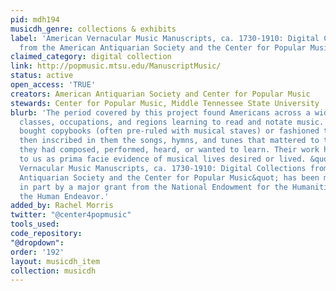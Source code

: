 ```yaml
---
pid: mdh194
musicdh_genre: collections & exhibits
label: 'American Vernacular Music Manuscripts, ca. 1730-1910: Digital Collections
  from the American Antiquarian Society and the Center for Popular Music'
claimed_category: digital collection
link: http://popmusic.mtsu.edu/ManuscriptMusic/
status: active
open_access: 'TRUE'
creators: American Antiquarian Society and Center for Popular Music
stewards: Center for Popular Music, Middle Tennessee State University
blurb: 'The period covered by this project found Americans across a wide range of
  classes, occupations, and regions learning to read and notate music. Ordinary citizens
  bought copybooks (often pre-ruled with musical staves) or fashioned their own and
  then inscribed in them the songs, hymns, and tunes that mattered to them, music
  they had composed, performed, heard, or wanted to learn. Their work has come down
  to us as prima facie evidence of musical lives desired or lived. &quot;American
  Vernacular Music Manuscripts, ca. 1730-1910: Digital Collections from the American
  Antiquarian Society and the Center for Popular Music&quot; has been made possible
  in part by a major grant from the National Endowment for the Humanities: Exploring
  the Human Endeavor.'
added_by: Rachel Morris
twitter: "@center4popmusic"
tools_used: 
code_repository: 
"@dropdown": 
order: '192'
layout: musicdh_item
collection: musicdh
---
```

